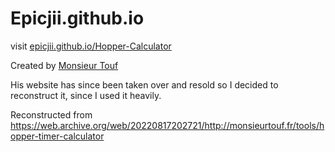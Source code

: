 # Epicjii.github.io

visit [epicjii.github.io/Hopper-Calculator](https://epicjii.github.io/Hopper-Calculator)

Created by [Monsieur Touf](https://www.youtube.com/@LeMarcantouf)

His website has since been taken over and resold so I decided to reconstruct it, since I used it heavily.

Reconstructed from https://web.archive.org/web/20220817202721/http://monsieurtouf.fr/tools/hopper-timer-calculator
